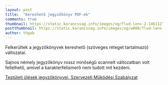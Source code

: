 ```yaml
---
layout: post
title:  "Kereshető jegyzőkönyv PDF-ek"
comments: true
thumbnail: https://static.karancssag.info/images/og/flud-lens-2-1461127.jpg
postthumbnail: https://static.karancssag.info/images/og/w800/flud-lens-2-1461127.jpg
author: thgab
---
```


Felkerültek a jegyzőkönyvek kereshető (szöveges réteget tartalmazó) változatai.

<!--more-->

Sajnos némely jegyzőkönyv rossz minőségű scannelt változatban volt fellelhető, amivel a karakterfelismerő nem tudott mit kezdeni.

[Testületi ülések jegyzőkönyvei, Szervezeti Működési Szabályzat][1]

[1]:/download/jegyzokonyvek
